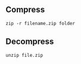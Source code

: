 ---
---

## Compress

```shell
zip -r filename.zip folder
```

## Decompress

```shell
unzip file.zip
```
